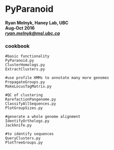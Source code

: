 # PyParanoid

**Ryan Melnyk, Haney Lab, UBC**  
**Aug-Oct 2016**  
***ryan.melnyk@msl.ubc.ca***


### cookbook

```
#basic functionality
PyParanoid.py
ClusterHomologs.py
ExtractClusters.py
```

```
#use profile HMMs to annotate many more genomes
PropagateGroups.py
MakeLocusTagMatrix.py
```

```
#QC of clustering
RarefactionPangenome.py
ClassifyAllSequences.py
PlotGroupSizes.py
```

```
#generate a whole genome alignment
IdentifyOrthologs.py
Jackknife.py
```

```
#to identify sequences
QueryClusters.py
PlotTreeGroups.py
```
